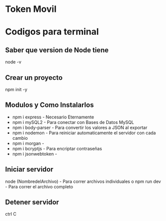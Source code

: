 # Token Movil

# Codigos para terminal

## Saber que version de Node tiene
node -v

## Crear un proyecto
npm init -y

## Modulos y Como Instalarlos
* npm i express - Necesario Eternamente
* npm i mySQL2 - Para conectar con Bases de Datos MySQL
* npm i body-parser - Para convertir los valores a JSON al exportar
* npm i nodemon - Para reiniciar automaticamente el servidor con cada cambio
* npm i morgan - 
* npm i bcryptjs - Para encriptar contraseñas
* npm i jsonwebtoken - 

## Iniciar servidor
node (NombredelArchivo)  - Para correr archivos individuales
o
npm run dev - Para correr el archivo completo

## Detener servidor
ctrl C
